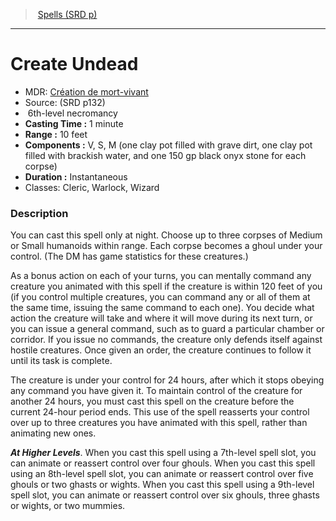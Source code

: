 ﻿---
!SpellVO
Level: 6
Type: necromancy
CastingTime: 1 minute
Range: 10 feet
Components: V, S, M (one clay pot filled with grave dirt, one clay pot filled with brackish water, and one 150 gp black onyx stone for each corpse)
Duration: Instantaneous
Classes: Cleric, Warlock, Wizard
Id: spells_vo.md#create-undead
ParentLink: spells_vo.md#spells-srd-p
Name: Create Undead
ParentName: Spells (SRD p)
NameLevel: 1
AltName: '[Création de mort-vivant](hd_spells_creation_de_mort_vivant.md)'
Source: (SRD p132)
Attributes: {}
---
> [Spells (SRD p)](srd_spells.md)

---

# Create Undead

- MDR: [Création de mort-vivant](hd_spells_creation_de_mort_vivant.md)
- Source: (SRD p132)
-  6th-level necromancy
- **Casting Time :** 1 minute
- **Range :** 10 feet
- **Components :** V, S, M (one clay pot filled with grave dirt, one clay pot filled with brackish water, and one 150 gp black onyx stone for each corpse)
- **Duration :** Instantaneous
- Classes: Cleric, Warlock, Wizard

### Description

You can cast this spell only at night. Choose up to three corpses of Medium or Small humanoids within range. Each corpse becomes a ghoul under your control. (The DM has game statistics for these creatures.)

As a bonus action on each of your turns, you can mentally command any creature you animated with this spell if the creature is within 120 feet of you (if you control multiple creatures, you can command any or all of them at the same time, issuing the same command to each one). You decide what action the creature will take and where it will move during its next turn, or you can issue a general command, such as to guard a particular chamber or corridor. If you issue no commands, the creature only defends itself against hostile creatures. Once given an order, the creature continues to follow it until its task is complete.

The creature is under your control for 24 hours, after which it stops obeying any command you have given it. To maintain control of the creature for another 24 hours, you must cast this spell on the creature before the current 24-hour period ends. This use of the spell reasserts your control over up to three creatures you have animated with this spell, rather than animating new ones.

**_At Higher Levels_**. When you cast this spell using a 7th-level spell slot, you can animate or reassert control over four ghouls. When you cast this spell using an 8th-level spell slot, you can animate or reassert control over five ghouls or two ghasts or wights. When you cast this spell using a 9th-level spell slot, you can animate or reassert control over six ghouls, three ghasts or wights, or two mummies.


